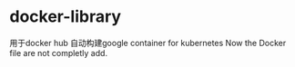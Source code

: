 # docker-library
用于docker hub 自动构建google container for kubernetes
Now the Docker file are not completly add.
